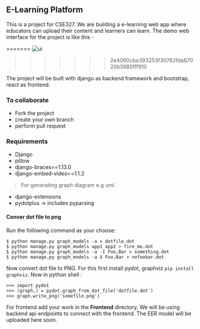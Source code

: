 ## E-Learning Platform
This is a project for CSE327. We are building a e-learning web app where educators can upload their content and learners can learn. The demo web interface for the project is like this -


=======
![ui](https://github.com/siam923/CSE327/blob/master/demo_ui.JPG?raw=true)
>>>>>>> 2e4060cbe393253f30762fda87020b3985fff910

The project will be built with django as backend framework and bootstrap, react as frontend.

### To collaborate
* Fork the project
* create your own branch
* perform pull request

### Requirements
* Django
* pillow
* django-braces==1.13.0
* django-embed-video==1.1.2
> For generating graph diagram e.g uml 
* django-extensions
* pydotplus  -> includes pyparsing


#### Conver dot file to png
Run the following command as your choose:
```
$ python manage.py graph_models -a > dotfile.dot
$ python manage.py graph_models app1 app2 > fire_me.dot
$ python manage.py graph_models -a -I Foo,Bar > something.dot
$ python manage.py graph_models -a X Foo,Bar > nofoobar.dot
```

Now convert dot file to PNG. For this first install pydot, graphviz `pip install graphviz`. Now in python shell :
```
>>> import pydot
>>> (graph,) = pydot.graph_from_dot_file('dotfile.dot')
>>> graph.write_png('somefile.png')
```  

For frontend add your work in the __Frontend__ directory.
We will be using backend api endpoints to connect with the frontend. The EER model will be uploaded here soon.  
